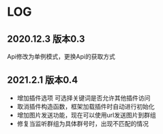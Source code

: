 # LOG  
## 2020.12.3 版本0.3   
Api修改为单例模式，更换Api的获取方式   
## 2021.2.1 版本0.4   
- 增加插件选项 可选择关键词是否允许其他插件访问  
- 取消插件构造函数，框架加载插件时自动进行初始化  
- 增加图片发送功能，现在可以使用url发送图片到群组  
- 修复当监听群组为具体群号时，出现不匹配的情况  
